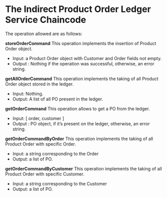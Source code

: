 # The Indirect Product Order Ledger Service Chaincode

The operation allowed are as follows:

**storeOrderCommand**
This operation implements the insertion of Product Order object.
- Input: a Product Order object with Customer and Order fields not empty.  
- Output : Nothing if the operation was successful, otherwise, an error string. 

**getAllOrderCommand**
This operation implements the taking of all Product Order object stored in the ledger.
- Input: Nothing.
- Output: A list of all PO present in the ledger.

**getOrderCommand**
This operation allows to get a PO from the ledger.
- Input: [ order, customer ] 
- Output : PO object, if it’s present on the ledger, otherwise, an error string.

**getOrderCommandByOrder**
This operation implements the taking of all Product Order with specific Order.
- Input:  a string corresponding to the Order
- Output:  a list of PO.

**getOrderCommandByCustomer**
This operation implements the taking of all Product Order with specific Customer.
- Input:  a string corresponding to the Customer
- Output:  a list of PO.

